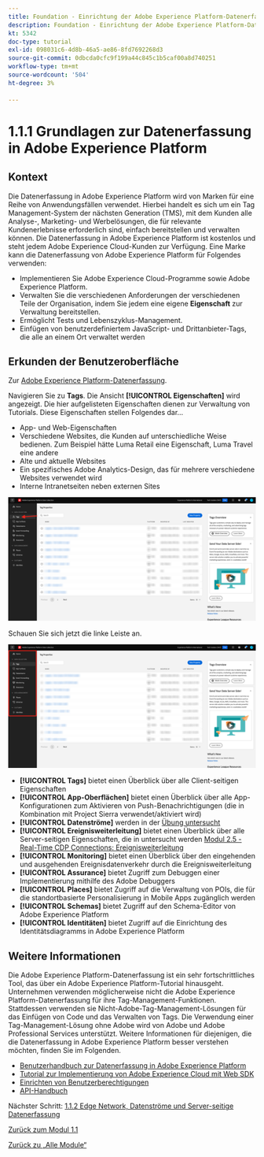 ```yaml
---
title: Foundation - Einrichtung der Adobe Experience Platform-Datenerfassung und der Web-SDK-Erweiterung - Erläuterung der Adobe Experience Platform-Datenerfassung
description: Foundation - Einrichtung der Adobe Experience Platform-Datenerfassung und der Web-SDK-Erweiterung - Erläuterung der Adobe Experience Platform-Datenerfassung
kt: 5342
doc-type: tutorial
exl-id: 098031c6-4d8b-46a5-ae86-8fd7692268d3
source-git-commit: 0dbcda0cfc9f199a44c845c1b5caf00a8d740251
workflow-type: tm+mt
source-wordcount: '504'
ht-degree: 3%

---
```


# 1.1.1 Grundlagen zur Datenerfassung in Adobe Experience Platform

## Kontext

Die Datenerfassung in Adobe Experience Platform wird von Marken für eine Reihe von Anwendungsfällen verwendet. Hierbei handelt es sich um ein Tag Management-System der nächsten Generation (TMS), mit dem Kunden alle Analyse-, Marketing- und Werbelösungen, die für relevante Kundenerlebnisse erforderlich sind, einfach bereitstellen und verwalten können. Die Datenerfassung in Adobe Experience Platform ist kostenlos und steht jedem Adobe Experience Cloud-Kunden zur Verfügung. Eine Marke kann die Datenerfassung von Adobe Experience Platform für Folgendes verwenden:

- Implementieren Sie Adobe Experience Cloud-Programme sowie Adobe Experience Platform.
- Verwalten Sie die verschiedenen Anforderungen der verschiedenen Teile der Organisation, indem Sie jedem eine eigene **Eigenschaft** zur Verwaltung bereitstellen.
- Ermöglicht Tests und Lebenszyklus-Management.
- Einfügen von benutzerdefiniertem JavaScript- und Drittanbieter-Tags, die alle an einem Ort verwaltet werden

## Erkunden der Benutzeroberfläche

Zur [Adobe Experience Platform-Datenerfassung](https://experience.adobe.com/#/data-collection/).

Navigieren Sie zu **Tags**. Die Ansicht **[!UICONTROL Eigenschaften]** wird angezeigt. Die hier aufgelisteten Eigenschaften dienen zur Verwaltung von Tutorials. Diese Eigenschaften stellen Folgendes dar…

- App- und Web-Eigenschaften
- Verschiedene Websites, die Kunden auf unterschiedliche Weise bedienen. Zum Beispiel hätte Luma Retail eine Eigenschaft, Luma Travel eine andere
- Alte und aktuelle Websites
- Ein spezifisches Adobe Analytics-Design, das für mehrere verschiedene Websites verwendet wird
- Interne Intranetseiten neben externen Sites

![Launch-Eigenschaften anzeigen](./images/launch1.png)

Schauen Sie sich jetzt die linke Leiste an.

![Linke Leiste starten](./images/launch2.png)

- **[!UICONTROL Tags]** bietet einen Überblick über alle Client-seitigen Eigenschaften
- **[!UICONTROL App-Oberflächen]** bietet einen Überblick über alle App-Konfigurationen zum Aktivieren von Push-Benachrichtigungen (die in Kombination mit Project Sierra verwendet/aktiviert wird)
- **[!UICONTROL Datenströme]** werden in der [ Übung untersucht](./ex2.md)
- **[!UICONTROL Ereignisweiterleitung]** bietet einen Überblick über alle Server-seitigen Eigenschaften, die in untersucht werden [Modul 2.5 - Real-Time CDP Connections: Ereignisweiterleitung](./../../../modules/rtcdp-b2c/module2.5/aep-data-collection-ssf.md)
- **[!UICONTROL Monitoring]** bietet einen Überblick über den eingehenden und ausgehenden Ereignisdatenverkehr durch die Ereignisweiterleitung
- **[!UICONTROL Assurance]** bietet Zugriff zum Debuggen einer Implementierung mithilfe des Adobe Debuggers
- **[!UICONTROL Places]** bietet Zugriff auf die Verwaltung von POIs, die für die standortbasierte Personalisierung in Mobile Apps zugänglich werden
- **[!UICONTROL Schemas]** bietet Zugriff auf den Schema-Editor von Adobe Experience Platform
- **[!UICONTROL Identitäten]** bietet Zugriff auf die Einrichtung des Identitätsdiagramms in Adobe Experience Platform

## Weitere Informationen

Die Adobe Experience Platform-Datenerfassung ist ein sehr fortschrittliches Tool, das über ein Adobe Experience Platform-Tutorial hinausgeht. Unternehmen verwenden möglicherweise nicht die Adobe Experience Platform-Datenerfassung für ihre Tag-Management-Funktionen. Stattdessen verwenden sie Nicht-Adobe-Tag-Management-Lösungen für das Einfügen von Code und das Verwalten von Tags. Die Verwendung einer Tag-Management-Lösung ohne Adobe wird von Adobe und Adobe Professional Services unterstützt.
Weitere Informationen für diejenigen, die die Datenerfassung in Adobe Experience Platform besser verstehen möchten, finden Sie im Folgenden.

- [Benutzerhandbuch zur Datenerfassung in Adobe Experience Platform](https://experienceleague.adobe.com/docs/experience-platform/tags/home.html?lang=de)
- [Tutorial zur Implementierung von Adobe Experience Cloud mit Web SDK](https://experienceleague.adobe.com/de/docs/platform-learn/implement-web-sdk/overview)
- [Einrichten von Benutzerberechtigungen](https://experienceleague.adobe.com/docs/experience-platform/tags/admin/user-permissions.html?lang=de)
- [API-Handbuch](https://developer.adobelaunch.com/api/)

Nächster Schritt: [1.1.2 Edge Network, Datenströme und Server-seitige Datenerfassung](./ex2.md)

[Zurück zum Modul 1.1](./data-ingestion-launch-web-sdk.md)

[Zurück zu „Alle Module“](./../../../overview.md)

